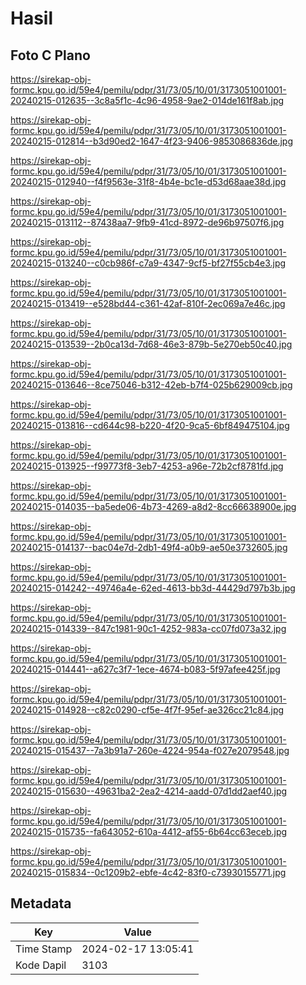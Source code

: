# Hasil

## Foto C Plano

https://sirekap-obj-formc.kpu.go.id/59e4/pemilu/pdpr/31/73/05/10/01/3173051001001-20240215-012635--3c8a5f1c-4c96-4958-9ae2-014de161f8ab.jpg

https://sirekap-obj-formc.kpu.go.id/59e4/pemilu/pdpr/31/73/05/10/01/3173051001001-20240215-012814--b3d90ed2-1647-4f23-9406-9853086836de.jpg

https://sirekap-obj-formc.kpu.go.id/59e4/pemilu/pdpr/31/73/05/10/01/3173051001001-20240215-012940--f4f9563e-31f8-4b4e-bc1e-d53d68aae38d.jpg

https://sirekap-obj-formc.kpu.go.id/59e4/pemilu/pdpr/31/73/05/10/01/3173051001001-20240215-013112--87438aa7-9fb9-41cd-8972-de96b97507f6.jpg

https://sirekap-obj-formc.kpu.go.id/59e4/pemilu/pdpr/31/73/05/10/01/3173051001001-20240215-013240--c0cb986f-c7a9-4347-9cf5-bf27f55cb4e3.jpg

https://sirekap-obj-formc.kpu.go.id/59e4/pemilu/pdpr/31/73/05/10/01/3173051001001-20240215-013419--e528bd44-c361-42af-810f-2ec069a7e46c.jpg

https://sirekap-obj-formc.kpu.go.id/59e4/pemilu/pdpr/31/73/05/10/01/3173051001001-20240215-013539--2b0ca13d-7d68-46e3-879b-5e270eb50c40.jpg

https://sirekap-obj-formc.kpu.go.id/59e4/pemilu/pdpr/31/73/05/10/01/3173051001001-20240215-013646--8ce75046-b312-42eb-b7f4-025b629009cb.jpg

https://sirekap-obj-formc.kpu.go.id/59e4/pemilu/pdpr/31/73/05/10/01/3173051001001-20240215-013816--cd644c98-b220-4f20-9ca5-6bf849475104.jpg

https://sirekap-obj-formc.kpu.go.id/59e4/pemilu/pdpr/31/73/05/10/01/3173051001001-20240215-013925--f99773f8-3eb7-4253-a96e-72b2cf8781fd.jpg

https://sirekap-obj-formc.kpu.go.id/59e4/pemilu/pdpr/31/73/05/10/01/3173051001001-20240215-014035--ba5ede06-4b73-4269-a8d2-8cc66638900e.jpg

https://sirekap-obj-formc.kpu.go.id/59e4/pemilu/pdpr/31/73/05/10/01/3173051001001-20240215-014137--bac04e7d-2db1-49f4-a0b9-ae50e3732605.jpg

https://sirekap-obj-formc.kpu.go.id/59e4/pemilu/pdpr/31/73/05/10/01/3173051001001-20240215-014242--49746a4e-62ed-4613-bb3d-44429d797b3b.jpg

https://sirekap-obj-formc.kpu.go.id/59e4/pemilu/pdpr/31/73/05/10/01/3173051001001-20240215-014339--847c1981-90c1-4252-983a-cc07fd073a32.jpg

https://sirekap-obj-formc.kpu.go.id/59e4/pemilu/pdpr/31/73/05/10/01/3173051001001-20240215-014441--a627c3f7-1ece-4674-b083-5f97afee425f.jpg

https://sirekap-obj-formc.kpu.go.id/59e4/pemilu/pdpr/31/73/05/10/01/3173051001001-20240215-014928--c82c0290-cf5e-4f7f-95ef-ae326cc21c84.jpg

https://sirekap-obj-formc.kpu.go.id/59e4/pemilu/pdpr/31/73/05/10/01/3173051001001-20240215-015437--7a3b91a7-260e-4224-954a-f027e2079548.jpg

https://sirekap-obj-formc.kpu.go.id/59e4/pemilu/pdpr/31/73/05/10/01/3173051001001-20240215-015630--49631ba2-2ea2-4214-aadd-07d1dd2aef40.jpg

https://sirekap-obj-formc.kpu.go.id/59e4/pemilu/pdpr/31/73/05/10/01/3173051001001-20240215-015735--fa643052-610a-4412-af55-6b64cc63eceb.jpg

https://sirekap-obj-formc.kpu.go.id/59e4/pemilu/pdpr/31/73/05/10/01/3173051001001-20240215-015834--0c1209b2-ebfe-4c42-83f0-c73930155771.jpg


## Metadata

| Key        | Value               |
| ---------- | ------------------- |
| Time Stamp | 2024-02-17 13:05:41 |
| Kode Dapil | 3103                |



